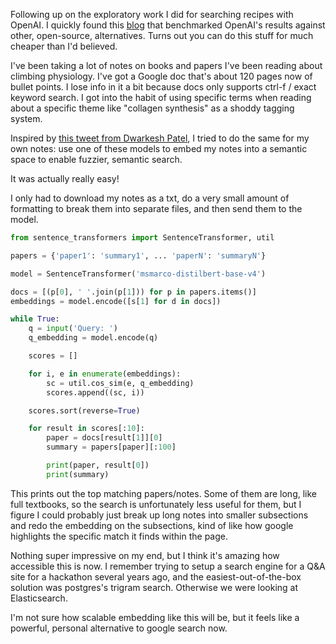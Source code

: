 Following up on the exploratory work I did for searching recipes with OpenAI. I quickly found this [blog](https://medium.com/@nils_reimers/openai-gpt-3-text-embeddings-really-a-new-state-of-the-art-in-dense-text-embeddings-6571fe3ec9d9) 
that benchmarked OpenAI's results against other, open-source, alternatives. Turns out you can do this stuff for much cheaper than I'd believed.

I've been taking a lot of notes on books and papers I've been reading about climbing physiology. I've got a Google doc that's about 120 pages now of bullet points.
I lose info in it a bit because docs only supports ctrl-f / exact keyword search. I got into the habit of using specific terms when reading about a specific theme
like "collagen synthesis" as a shoddy tagging system. 

Inspired by [this tweet from Dwarkesh Patel](https://twitter.com/dwarkesh_sp/status/1586853685119700992), I tried to do the same for my own notes: use 
one of these models to embed my notes into a semantic space to enable fuzzier, semantic search.

It was actually really easy!

I only had to download my notes as a txt, do a very small amount of formatting to break them into separate files, and then send them to the model.

```python
from sentence_transformers import SentenceTransformer, util

papers = {'paper1': 'summary1', ... 'paperN': 'summaryN'}

model = SentenceTransformer('msmarco-distilbert-base-v4')

docs = [(p[0], ' '.join(p[1])) for p in papers.items()]
embeddings = model.encode([s[1] for d in docs])

while True:
    q = input('Query: ')
    q_embedding = model.encode(q)

    scores = []

    for i, e in enumerate(embeddings):
        sc = util.cos_sim(e, q_embedding)
        scores.append((sc, i))

    scores.sort(reverse=True)

    for result in scores[:10]:
        paper = docs[result[1]][0]
        summary = papers[paper][:100]

        print(paper, result[0])
        print(summary)
```

This prints out the top matching papers/notes. Some of them are long, like full textbooks, so the search is unfortunately less useful for them, 
but I figure I could probably just break up long notes into smaller subsections and redo the embedding on the subsections, kind of like how google highlights 
the specific match it finds within the page.

Nothing super impressive on my end, but I think it's amazing how accessible this is now. I remember trying to setup a search engine for a Q&A site 
for a hackathon several years ago, and the easiest-out-of-the-box solution was postgres's trigram search. Otherwise we were looking at Elasticsearch.

I'm not sure how scalable embedding like this will be, but it feels like a powerful, personal alternative to google search now. 
